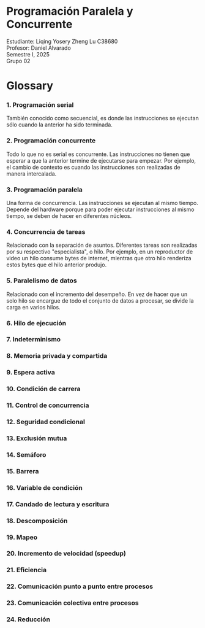 # Programación Paralela y Concurrente
Estudiante: Liqing Yosery Zheng Lu C38680 <br>
Profesor: Daniel Alvarado <br>
Semestre I, 2025 <br>
Grupo 02


# Glossary

### 1. Programación serial
También conocido como secuencial, es donde las instrucciones se ejecutan sólo cuando la anterior ha sido terminada.

### 2. Programación concurrente
Todo lo que no es serial es concurrente. Las instrucciones no tienen que esperar a que la anterior termine de ejecutarse para empezar. Por ejemplo, el cambio de contexto es cuando las instrucciones son realizadas de manera intercalada. 

### 3. Programación paralela
Una forma de concurrencia. Las instrucciones se ejecutan al mismo tiempo. Depende del hardware porque para poder ejecutar instrucciones al mismo tiempo, se deben de hacer en diferentes núcleos.

### 4. Concurrencia de tareas
Relacionado con la separación de asuntos. Diferentes tareas son realizadas por su respectivo "especialista", o hilo. Por ejemplo, en un reproductor de video un hilo consume bytes de internet, mientras que otro hilo renderiza estos bytes que el hilo anterior produjo.

### 5. Paralelismo de datos
Relacionado con el incremento del desempeño. En vez de hacer que un solo hilo se encargue de todo el conjunto de datos a procesar, se divide la carga en varios hilos.

### 6. Hilo de ejecución

### 7. Indeterminismo

### 8. Memoria privada y compartida

### 9. Espera activa

### 10. Condición de carrera

### 11. Control de concurrencia

### 12. Seguridad condicional

### 13. Exclusión mutua

### 14. Semáforo

### 15. Barrera

### 16. Variable de condición

### 17. Candado de lectura y escritura

### 18. Descomposición

### 19. Mapeo

### 20. Incremento de velocidad (speedup)

### 21. Eficiencia

### 22. Comunicación punto a punto entre procesos

### 23. Comunicación colectiva entre procesos

### 24. Reducción